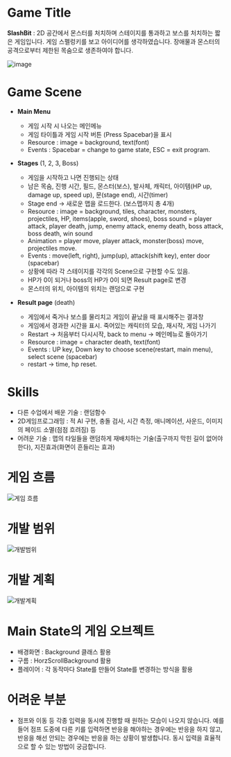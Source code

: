 # Game Title
__SlashBit__ : 2D 공간에서 몬스터를 처치하며 스테이지를 통과하고 보스를 처치하는 짧은 게임입니다.
게임 스펠렁키를 보고 아이디어를 생각하였습니다. 장애물과 몬스터의 공격으로부터 제한된 목숨으로 생존하여야 합니다.

![image](https://user-images.githubusercontent.com/70787160/99893430-8d8cec80-2cc3-11eb-9dc9-41f23795fb32.png)

# Game Scene
* __Main Menu__
  - 게임 시작 시 나오는 메인메뉴
  - 게임 타이틀과 게임 시작 버튼 (Press Spacebar)을 표시
  - Resource : image = background, text(font)
  - Events : Spacebar = change to game state, ESC = exit program.

* __Stages__ (1, 2, 3, Boss)
  - 게임을 시작하고 나면 진행되는 상태
  - 남은 목숨, 진행 시간, 필드, 몬스터(보스), 발사체, 캐릭터, 아이템(HP up, damage up, speed up), 문(stage end), 시간(timer)
  - Stage end -> 새로운 맵을 로드한다. (보스맵까지 총 4개)
  - Resource : image = background, tiles, character, monsters, projectiles, HP, items(apple, sword, shoes), boss
             sound = player attack, player death, jump, enemy attack, enemy death, boss attack, boss death, win sound
  - Animation = player move, player attack, monster(boss) move, projectiles move.
  - Events : move(left, right), jump(up), attack(shift key), enter door (spacebar)
  - 상황에 따라 각 스테이지를 각각의 Scene으로 구현할 수도 있음.
  - HP가 0이 되거나 boss의 HP가 0이 되면 Result page로 변경
  - 몬스터의 위치, 아이템의 위치는 랜덤으로 구현

* __Result page__ (death)
  - 게임에서 죽거나 보스를 물리치고 게임이 끝났을 때 표시해주는 결과창
  - 게임에서 경과한 시간을 표시. 죽어있는 캐릭터의 모습, 재시작, 게임 나가기
  - Restart -> 처음부터 다시시작, back to menu -> 메인메뉴로 돌아가기
  - Resource : image = character death, text(font)
  - Events : UP key, Down key to choose scene(restart, main menu), select scene (spacebar)
  - restart -> time, hp reset.

# Skills
* 다른 수업에서 배운 기술 : 랜덤함수
* 2D게임프로그래밍 : 적 AI 구현, 충돌 검사, 시간 측정, 애니메이션, 사운드, 이미지의 페이드 소멸(점점 흐려짐) 등
* 어려운 기술 : 맵의 타일들을 랜덤하게 재배치하는 기술(출구까지 막힌 길이 없어야 한다), 지진효과(화면이 흔들리는 효과)

# 게임 흐름
![게임 흐름](https://user-images.githubusercontent.com/70787160/95533692-d42dcc80-0a1e-11eb-8e10-44960f8c3475.png)

# 개발 범위
![개발범위](https://user-images.githubusercontent.com/70787160/99893454-d5137880-2cc3-11eb-9821-6c8170fd25a6.png)

# 개발 계획
![개발계획](https://user-images.githubusercontent.com/70787160/99893460-e52b5800-2cc3-11eb-8959-bb7a6070a3ac.png)

# Main State의 게임 오브젝트
* 배경화면 : Background 클래스 활용
* 구름 : HorzScrollBackground 활용
* 플레이어 : 각 동작마다 State를 만들어 State를 변경하는 방식을 활용

# 어려운 부분
 - 점프와 이동 등 각종 입력을 동시에 진행할 때 원하는 모습이 나오지 않습니다. 예를 들어 점프 도중에 다른 키를 입력하면 반응을 해야하는 경우에는 반응을 하지 않고, 반응을 해선 안되는 경우에는 반응을 하는 상황이 발생합니다. 동시 입력을 효율적으로 할 수 있는 방법이 궁금합니다.


